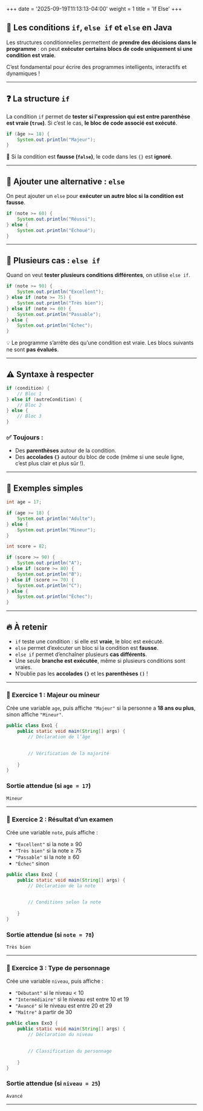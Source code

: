 +++
date = '2025-09-19T11:13:13-04:00'
weight = 1
title = 'If Else'
+++

## 🧩 Les conditions `if`, `else if` et `else` en Java

Les structures conditionnelles permettent de **prendre des décisions dans le programme** : on peut **exécuter certains blocs de code uniquement si une condition est vraie**.

C’est fondamental pour écrire des programmes intelligents, interactifs et dynamiques !

---

## ❓ La structure `if`

La condition `if` permet de **tester si l'expression qui est entre parenthèse est vraie (`true`)**. Si c’est le cas, **le bloc de code associé est exécuté**.

```java
if (âge >= 18) {
    System.out.println("Majeur");
}
```

📌 Si la condition est **fausse (`false`)**, le code dans les `{}` est **ignoré**.

---

## 🔀 Ajouter une alternative : `else`

On peut ajouter un `else` pour **exécuter un autre bloc si la condition est fausse**.

```java
if (note >= 60) {
    System.out.println("Réussi");
} else {
    System.out.println("Échoué");
}
```

---

## 🔁 Plusieurs cas : `else if`

Quand on veut **tester plusieurs conditions différentes**, on utilise `else if`.

```java
if (note >= 90) {
    System.out.println("Excellent");
} else if (note >= 75) {
    System.out.println("Très bien");
} else if (note >= 60) {
    System.out.println("Passable");
} else {
    System.out.println("Échec");
}
```

💡 Le programme s’arrête dès qu’une condition est vraie. Les blocs suivants ne sont **pas évalués**.

---

## ⚠️ Syntaxe à respecter

```java
if (condition) {
    // Bloc 1
} else if (autreCondition) {
    // Bloc 2
} else {
    // Bloc 3
}
```

### ✅ Toujours :

* Des **parenthèses** autour de la condition.
* Des **accolades `{}`** autour du bloc de code (même si une seule ligne, c’est plus clair et plus sûr !).

---

## 🧠 Exemples simples

```java
int age = 17;

if (age >= 18) {
    System.out.println("Adulte");
} else {
    System.out.println("Mineur");
}
```

```java
int score = 82;

if (score >= 90) {
    System.out.println("A");
} else if (score >= 80) {
    System.out.println("B");
} else if (score >= 70) {
    System.out.println("C");
} else {
    System.out.println("Échec");
}
```

---

## 🔥 À retenir

* `if` teste une condition : si elle est **vraie**, le bloc est exécuté.
* `else` permet d’exécuter un bloc si la condition est **fausse**.
* `else if` permet d’enchaîner plusieurs **cas différents**.
* Une seule **branche est exécutée**, même si plusieurs conditions sont vraies.
* N’oublie pas les **accolades `{}`** et les **parenthèses `()`** !

---

### 🔹 **Exercice 1 : Majeur ou mineur**

Crée une variable `age`, puis affiche `"Majeur"` si la personne a **18 ans ou plus**, sinon affiche `"Mineur"`.

```java
public class Exo1 {
    public static void main(String[] args) {
        // Déclaration de l’âge
        

        // Vérification de la majorité
       
    }
}
```

### Sortie attendue (si `age = 17`)

```
Mineur
```

---

### 🔹 **Exercice 2 : Résultat d’un examen**

Crée une variable `note`, puis affiche :

* `"Excellent"` si la note ≥ 90
* `"Très bien"` si la note ≥ 75
* `"Passable"` si la note ≥ 60
* `"Échec"` sinon

```java
public class Exo2 {
    public static void main(String[] args) {
        // Déclaration de la note
        

        // Conditions selon la note
       
    }
}
```

### Sortie attendue (si `note = 78`)

```
Très bien
```

---

### 🔹 **Exercice 3 : Type de personnage**

Crée une variable `niveau`, puis affiche :

* `"Débutant"` si le niveau < 10
* `"Intermédiaire"` si le niveau est entre 10 et 19
* `"Avancé"` si le niveau est entre 20 et 29
* `"Maître"` à partir de 30

```java
public class Exo3 {
    public static void main(String[] args) {
        // Déclaration du niveau
        

        // Classification du personnage
       
    }
}
```

### Sortie attendue (si `niveau = 25`)

```
Avancé
```

---

